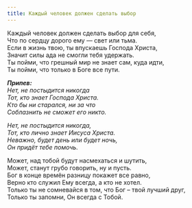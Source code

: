 ```yaml
---
title: Каждый человек должен сделать выбор
---
```


Каждый человек должен сделать выбор для себя,  
Что по сердцу дорого ему — свет или тьма.  
Если в жизнь твою, ты впускаешь Господа Христа,  
Значит силы ада не смогли тебя удержать.  
Ты пойми, что грешный мир не знает сам, куда идти,  
Ты пойми, что только в Боге все пути. 

*__Припев:__  
Нет, не постыдится никогда  
Тот, кто знает Господа Христа.  
Кто бы ни старался, ни за что  
Соблазнить не сможет его никто.*
       
*Нет, не постыдится никогда,  
Тот, кто лично знает Иисуса Христа.  
Неважно, будет день или будет ночь,  
Он придёт тебе помочь.*

Может, над тобой будут насмехаться и шутить,  
Может, станут грубо говорить, ну и пусть.  
Бог в конце времён разницу покажет все равно,  
Верно кто служил Ему всегда, а кто не хотел.  
Только ты не сомневайся в том, что Бог – твой лучший друг,  
Только ты запомни, Он всегда с Тобой.
